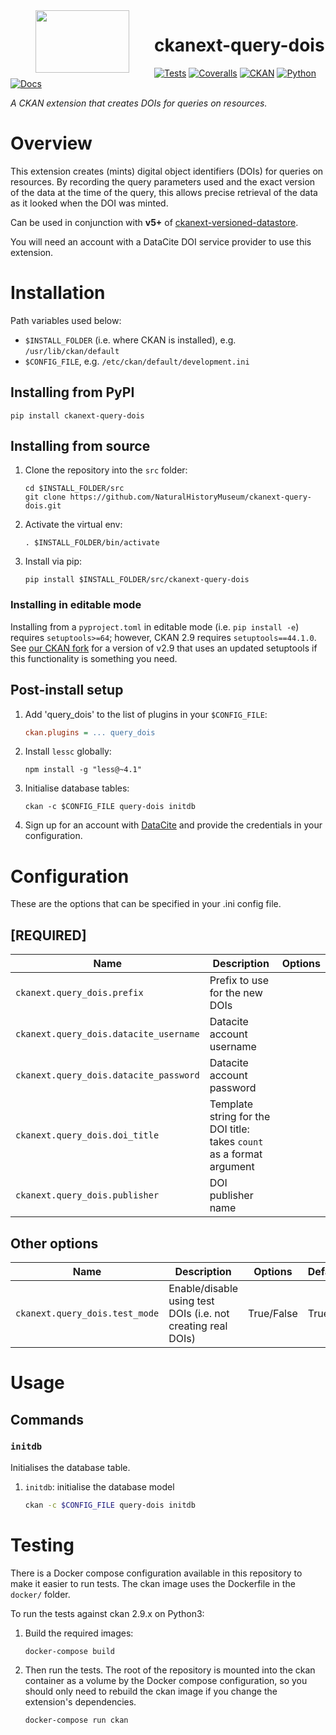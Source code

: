 <!--header-start-->
<img src="https://data.nhm.ac.uk/images/nhm_logo.svg" align="left" width="150px" height="100px" hspace="40"/>

# ckanext-query-dois

[![Tests](https://img.shields.io/github/actions/workflow/status/NaturalHistoryMuseum/ckanext-query-dois/main.yml?style=flat-square)](https://github.com/NaturalHistoryMuseum/ckanext-query-dois/actions/workflows/main.yml)
[![Coveralls](https://img.shields.io/coveralls/github/NaturalHistoryMuseum/ckanext-query-dois/main?style=flat-square)](https://coveralls.io/github/NaturalHistoryMuseum/ckanext-query-dois)
[![CKAN](https://img.shields.io/badge/ckan-2.9.7-orange.svg?style=flat-square)](https://github.com/ckan/ckan)
[![Python](https://img.shields.io/badge/python-3.6%20%7C%203.7%20%7C%203.8-blue.svg?style=flat-square)](https://www.python.org/)
[![Docs](https://img.shields.io/readthedocs/ckanext-query-dois?style=flat-square)](https://ckanext-query-dois.readthedocs.io)

_A CKAN extension that creates DOIs for queries on resources._

<!--header-end-->

# Overview

<!--overview-start-->
This extension creates (mints) digital object identifiers (DOIs) for queries on resources. By recording the query parameters used and the exact version of the data at the time of the query, this allows precise retrieval of the data as it looked when the DOI was minted.

Can be used in conjunction with **v5+** of [ckanext-versioned-datastore](https://github.com/NaturalHistoryMuseum/ckanext-versioned-datastore).

You will need an account with a DataCite DOI service provider to use this extension.

<!--overview-end-->

# Installation

<!--installation-start-->
Path variables used below:
- `$INSTALL_FOLDER` (i.e. where CKAN is installed), e.g. `/usr/lib/ckan/default`
- `$CONFIG_FILE`, e.g. `/etc/ckan/default/development.ini`

## Installing from PyPI

```shell
pip install ckanext-query-dois
```

## Installing from source

1. Clone the repository into the `src` folder:
   ```shell
   cd $INSTALL_FOLDER/src
   git clone https://github.com/NaturalHistoryMuseum/ckanext-query-dois.git
   ```

2. Activate the virtual env:
   ```shell
   . $INSTALL_FOLDER/bin/activate
   ```

3. Install via pip:
   ```shell
   pip install $INSTALL_FOLDER/src/ckanext-query-dois
   ```

### Installing in editable mode

Installing from a `pyproject.toml` in editable mode (i.e. `pip install -e`) requires `setuptools>=64`; however, CKAN 2.9 requires `setuptools==44.1.0`. See [our CKAN fork](https://github.com/NaturalHistoryMuseum/ckan) for a version of v2.9 that uses an updated setuptools if this functionality is something you need.

## Post-install setup

1. Add 'query_dois' to the list of plugins in your `$CONFIG_FILE`:
   ```ini
   ckan.plugins = ... query_dois
   ```

2. Install `lessc` globally:
   ```shell
   npm install -g "less@~4.1"
   ```

3. Initialise database tables:
   ```shell
   ckan -c $CONFIG_FILE query-dois initdb
   ```

4. Sign up for an account with [DataCite](https://datacite.org) and provide the credentials in your configuration.

<!--installation-end-->

# Configuration

<!--configuration-start-->
These are the options that can be specified in your .ini config file.

## **[REQUIRED]**

| Name                                   | Description                                                           | Options |
|----------------------------------------|-----------------------------------------------------------------------|---------|
| `ckanext.query_dois.prefix`            | Prefix to use for the new DOIs                                        |         |
| `ckanext.query_dois.datacite_username` | Datacite account username                                             |         |
| `ckanext.query_dois.datacite_password` | Datacite account password                                             |         |
| `ckanext.query_dois.doi_title`         | Template string for the DOI title: takes `count` as a format argument |         |
| `ckanext.query_dois.publisher`         | DOI publisher name                                                    |         |

## Other options

| Name                           | Description                                                  | Options    | Default |
|--------------------------------|--------------------------------------------------------------|------------|---------|
| `ckanext.query_dois.test_mode` | Enable/disable using test DOIs (i.e. not creating real DOIs) | True/False | True    |

<!--configuration-end-->

# Usage

<!--usage-start-->
## Commands

### `initdb`
Initialises the database table.

1. `initdb`: initialise the database model
    ```bash
    ckan -c $CONFIG_FILE query-dois initdb
    ```

<!--usage-end-->

# Testing

<!--testing-start-->
There is a Docker compose configuration available in this repository to make it easier to run tests. The ckan image uses the Dockerfile in the `docker/` folder.

To run the tests against ckan 2.9.x on Python3:

1. Build the required images:
   ```shell
   docker-compose build
   ```

2. Then run the tests.
   The root of the repository is mounted into the ckan container as a volume by the Docker compose
   configuration, so you should only need to rebuild the ckan image if you change the extension's
   dependencies.
   ```shell
   docker-compose run ckan
   ```

<!--testing-end-->
